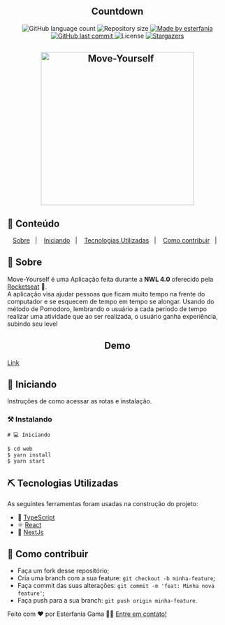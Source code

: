 <h2 align="center">
  Countdown
</h2>
  
<p align="center">
  <img alt="GitHub language count" src="https://img.shields.io/github/languages/count/esterfania/countdown?color=%2304D361">

  <img alt="Repository size" src="https://img.shields.io/github/repo-size/esterfania/countdown">

  	
  <a href="https://www.linkedin.com/in/esterfania-gama/">
    <img alt="Made by esterfania" src="https://img.shields.io/badge/made%20by-esterfania-%2304D361">
  </a>
	
  
  <a href="https://github.com/Gabrielpdev/Move-Yourself/commits/master">
    <img alt="GitHub last commit" src="https://img.shields.io/github/last-commit/esterfania/countdown">
  </a>

  <img alt="License" src="https://img.shields.io/badge/license-MIT-brightgreen">
   <a href="https://github.com/esterfania/countdown/stargazers">
    <img alt="Stargazers" src="https://img.shields.io/github/stars/esterfania/countdown?style=social">
  </a>
</p>

<h2 align="center">
    <img alt="Move-Yourself" title="#Move-Yourself" src="https://user-images.githubusercontent.com/35200622/109371085-f3b87b00-7881-11eb-991c-0dbfebf3fe9f.png" width="350px" />
</h2>


## 📝 Conteúdo
<p align="center">
<a href="#about">Sobre</a>&nbsp;&nbsp;&nbsp;|&nbsp;&nbsp;&nbsp;
<a href="#getting_started">Iniciando</a>&nbsp;&nbsp;&nbsp;|&nbsp;&nbsp;&nbsp;
<a href="#built_using">Tecnologias Utilizadas</a>&nbsp;&nbsp;&nbsp;|&nbsp;&nbsp;&nbsp;
<a href="#contribute">Como contribuir</a>&nbsp;&nbsp;&nbsp;|&nbsp;&nbsp;&nbsp;
</p>


## 🧐 Sobre <a name = "about"></a>

Move-Yourself é uma Aplicação feita durante a **NWL 4.0** oferecido pela [Rocketseat] :rocket:.<br/> 
A aplicação visa ajudar pessoas que ficam muito tempo na frente do computador e se esquecem de tempo em tempo
se alongar. Usando do método de Pomodoro, lembrando o usuário a cada período de tempo realizar uma atividade
que ao ser realizada, o usuário ganha experiência, subindo seu level<br/> 


<span align="center">
	<h2>Demo</h2>
  <a href="https://countdown-swart.vercel.app/">Link</a>
</span>


## 🏁 Iniciando <a name = "getting_started"></a>

Instruções de como acessar as rotas e instalação.

### ⚒ Instalando <a name = "installing"></a>

```
# 💻 Iniciando

$ cd web
$ yarn install
$ yarn start

```
## ⛏️ Tecnologias Utilizadas <a name = "built_using"></a>

As seguintes ferramentas foram usadas na construção do projeto:
- 🔵 [TypeScript][typescript]
- ⚛️ [React][reactjs]
- 🔼 [NextJs][next]

## 🤔 Como contribuir <a name = "contribute"></a>

- Faça um fork desse repositório;
- Cria uma branch com a sua feature: `git checkout -b minha-feature`;
- Faça commit das suas alterações: `git commit -m 'feat: Minha nova feature'`;
- Faça push para a sua branch: `git push origin minha-feature`.

Feito com ❤️ por Esterfania Gama 👋🏽 [Entre em contato!](https://www.linkedin.com/in/esterfania-gama/)

[next]: https://nextjs.org/
[typescript]: https://www.typescriptlang.org/
[reactjs]: https://reactjs.org
[Rocketseat]:https://github.com/Rocketseat

